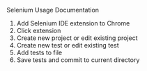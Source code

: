 Selenium Usage Documentation
1. Add Selenium IDE extension to Chrome
2. Click extension
3. Create new project or edit existing project
4. Create new test or edit existing test
5. Add tests to file
6. Save tests and commit to current directory
